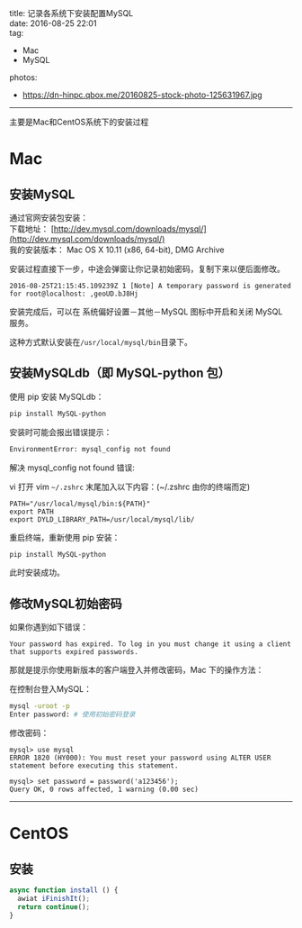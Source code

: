 title: 记录各系统下安装配置MySQL  
date: 2016-08-25 22:01  
tag:
 - Mac
 - MySQL

photos:
 - https://dn-hinpc.qbox.me/20160825-stock-photo-125631967.jpg  

---

主要是Mac和CentOS系统下的安装过程

<!--more-->

# Mac

## 安装MySQL

通过官网安装包安装：  
下载地址： [http://dev.mysql.com/downloads/mysql/](http://dev.mysql.com/downloads/mysql/)  
我的安装版本： Mac OS X 10.11 (x86, 64-bit), DMG Archive

安装过程直接下一步，中途会弹窗让你记录初始密码，复制下来以便后面修改。

```
2016-08-25T21:15:45.109239Z 1 [Note] A temporary password is generated for root@localhost: ,geoUD.bJ8Hj
```

安装完成后，可以在 系统偏好设置－其他－MySQL 图标中开启和关闭 MySQL 服务。

这种方式默认安装在`/usr/local/mysql/bin`目录下。

## 安装MySQLdb（即 MySQL-python 包）

使用 pip 安装 MySQLdb：  

```bash
pip install MySQL-python
```

安装时可能会报出错误提示：

```bash
EnvironmentError: mysql_config not found
```

解决 mysql_config not found 错误:

vi 打开 vim `~/.zshrc` 末尾加入以下内容：(~/.zshrc 由你的终端而定)

```
PATH="/usr/local/mysql/bin:${PATH}"
export PATH
export DYLD_LIBRARY_PATH=/usr/local/mysql/lib/
```

重启终端，重新使用 pip 安装：

```bash
pip install MySQL-python
```

此时安装成功。

## 修改MySQL初始密码

如果你遇到如下错误：

```
Your password has expired. To log in you must change it using a client that supports expired passwords.
```

那就是提示你使用新版本的客户端登入并修改密码，Mac 下的操作方法：

在控制台登入MySQL：

```bash
mysql -uroot -p
Enter password: # 使用初始密码登录
```
修改密码：

```
mysql> use mysql
ERROR 1820 (HY000): You must reset your password using ALTER USER statement before executing this statement.

mysql> set password = password('a123456');
Query OK, 0 rows affected, 1 warning (0.00 sec)
```

***

# CentOS

## 安装


```js
async function install () {
  awiat iFinishIt();
  return continue();
}
```